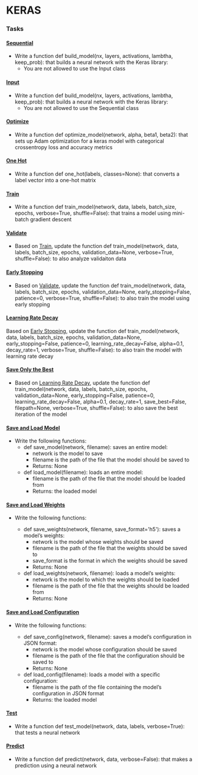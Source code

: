 # KERAS

### Tasks

#### [Sequential](./0-sequential.py)
- Write a function def build_model(nx, layers, activations, lambtha, keep_prob): that builds a neural network with the Keras library:
    - You are not allowed to use the Input class

#### [Input](./1-input.py)
- Write a function def build_model(nx, layers, activations, lambtha, keep_prob): that builds a neural network with the Keras library:
    - You are not allowed to use the Sequential class

#### [Optimize](./2-optimize.py)
- Write a function def optimize_model(network, alpha, beta1, beta2): that sets up Adam optimization for a keras model with categorical crossentropy loss and accuracy metrics

#### [One Hot](./3-one_hot.py)
- Write a function def one_hot(labels, classes=None): that converts a label vector into a one-hot matrix

#### [Train](./4-train.py)
- Write a function def train_model(network, data, labels, batch_size, epochs, verbose=True, shuffle=False): that trains a model using mini-batch gradient descent

#### [Validate](./5-train.py)
- Based on [Train](./4-train.py), update the function def train_model(network, data, labels, batch_size, epochs, validation_data=None, verbose=True, shuffle=False): to also analyze validaiton data

#### [Early Stopping](./6-train.py)
- Based on [Validate](./5-train.py), update the function def train_model(network, data, labels, batch_size, epochs, validation_data=None, early_stopping=False, patience=0, verbose=True, shuffle=False): to also train the model using early stopping

#### [Learning Rate Decay](./7-train.py)
Based on [Early Stopping](./6-train.py), update the function def train_model(network, data, labels, batch_size, epochs, validation_data=None, early_stopping=False, patience=0, learning_rate_decay=False, alpha=0.1, decay_rate=1, verbose=True, shuffle=False): to also train the model with learning rate decay

#### [Save Only the Best](./8-train.py)
- Based on [Learning Rate Decay](./7-train.py), update the function def train_model(network, data, labels, batch_size, epochs, validation_data=None, early_stopping=False, patience=0, learning_rate_decay=False, alpha=0.1, decay_rate=1, save_best=False, filepath=None, verbose=True, shuffle=False): to also save the best iteration of the model

#### [Save and Load Model](./9-model.py)
- Write the following functions:
    - def save_model(network, filename): saves an entire model:
        - network is the model to save
        - filename is the path of the file that the model should be saved to
        - Returns: None
    - def load_model(filename): loads an entire model:
        - filename is the path of the file that the model should be loaded from
        - Returns: the loaded model

#### [Save and Load Weights](./10-weights.py)
- Write the following functions:

    - def save_weights(network, filename, save_format='h5'): saves a model’s weights:
        - network is the model whose weights should be saved
        - filename is the path of the file that the weights should be saved to
        - save_format is the format in which the weights should be saved
        - Returns: None
    - def load_weights(network, filename): loads a model’s weights:
        - network is the model to which the weights should be loaded
        - filename is the path of the file that the weights should be loaded from
        - Returns: None

#### [Save and Load Configuration](./11-config.py)
- Write the following functions:

    - def save_config(network, filename): saves a model’s configuration in JSON format:
        - network is the model whose configuration should be saved
        - filename is the path of the file that the configuration should be saved to
        - Returns: None
    - def load_config(filename): loads a model with a specific configuration:
        - filename is the path of the file containing the model’s configuration in JSON format
        - Returns: the loaded model

#### [Test](./12-test.py)
- Write a function def test_model(network, data, labels, verbose=True): that tests a neural network

#### [Predict](./13-predict.py)
- Write a function def predict(network, data, verbose=False): that makes a prediction using a neural network
